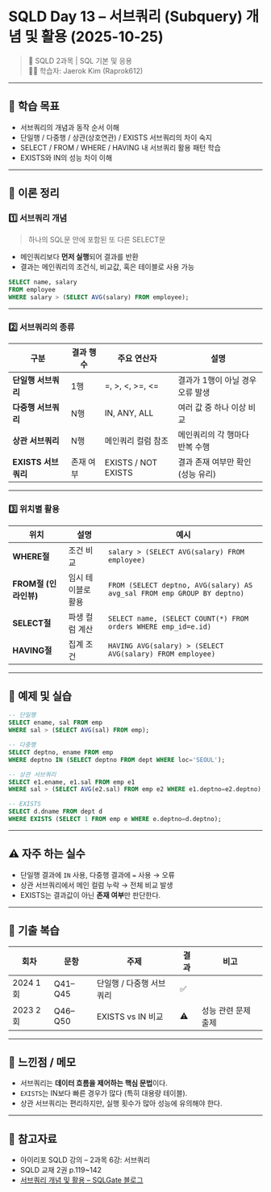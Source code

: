 # SQLD Day 13 – 서브쿼리 (Subquery) 개념 및 활용 (2025-10-25)
> 📘 SQLD 2과목 | SQL 기본 및 응용  
> 🧑‍💻 학습자: Jaerok Kim (Raprok612)

---

## 🎯 학습 목표
- 서브쿼리의 개념과 동작 순서 이해  
- 단일행 / 다중행 / 상관(상호연관) / EXISTS 서브쿼리의 차이 숙지  
- SELECT / FROM / WHERE / HAVING 내 서브쿼리 활용 패턴 학습  
- EXISTS와 IN의 성능 차이 이해  

---

## 🧠 이론 정리

### 1️⃣ 서브쿼리 개념
> 하나의 SQL문 안에 포함된 또 다른 SELECT문

- 메인쿼리보다 **먼저 실행**되어 결과를 반환  
- 결과는 메인쿼리의 조건식, 비교값, 혹은 테이블로 사용 가능  

```sql
SELECT name, salary
FROM employee
WHERE salary > (SELECT AVG(salary) FROM employee);
```

---

### 2️⃣ 서브쿼리의 종류

| 구분 | 결과 행 수 | 주요 연산자 | 설명 |
|------|-------------|-------------|------|
| **단일행 서브쿼리** | 1행 | =, >, <, >=, <= | 결과가 1행이 아닐 경우 오류 발생 |
| **다중행 서브쿼리** | N행 | IN, ANY, ALL | 여러 값 중 하나 이상 비교 |
| **상관 서브쿼리** | N행 | 메인쿼리 컬럼 참조 | 메인쿼리의 각 행마다 반복 수행 |
| **EXISTS 서브쿼리** | 존재 여부 | EXISTS / NOT EXISTS | 결과 존재 여부만 확인 (성능 유리) |

---

### 3️⃣ 위치별 활용

| 위치 | 설명 | 예시 |
|------|------|------|
| **WHERE절** | 조건 비교 | `salary > (SELECT AVG(salary) FROM employee)` |
| **FROM절 (인라인뷰)** | 임시 테이블로 활용 | `FROM (SELECT deptno, AVG(salary) AS avg_sal FROM emp GROUP BY deptno)` |
| **SELECT절** | 파생 컬럼 계산 | `SELECT name, (SELECT COUNT(*) FROM orders WHERE emp_id=e.id)` |
| **HAVING절** | 집계 조건 | `HAVING AVG(salary) > (SELECT AVG(salary) FROM employee)` |

---

## 🧮 예제 및 실습

```sql
-- 단일행
SELECT ename, sal FROM emp
WHERE sal > (SELECT AVG(sal) FROM emp);

-- 다중행
SELECT deptno, ename FROM emp
WHERE deptno IN (SELECT deptno FROM dept WHERE loc='SEOUL');

-- 상관 서브쿼리
SELECT e1.ename, e1.sal FROM emp e1
WHERE sal > (SELECT AVG(e2.sal) FROM emp e2 WHERE e1.deptno=e2.deptno);

-- EXISTS
SELECT d.dname FROM dept d
WHERE EXISTS (SELECT 1 FROM emp e WHERE e.deptno=d.deptno);
```

---

## ⚠️ 자주 하는 실수
- 단일행 결과에 `IN` 사용, 다중행 결과에 `=` 사용 → 오류  
- 상관 서브쿼리에서 메인 컬럼 누락 → 전체 비교 발생  
- EXISTS는 결과값이 아닌 **존재 여부**만 판단한다.  

---

## 🧾 기출 복습
| 회차 | 문항 | 주제 | 결과 | 비고 |
|------|------|------|------|------|
| 2024 1회 | Q41–Q45 | 단일행 / 다중행 서브쿼리 | ✅ | |
| 2023 2회 | Q46–Q50 | EXISTS vs IN 비교 | ⚠ | 성능 관련 문제 출제 |

---

## 💬 느낀점 / 메모
- 서브쿼리는 **데이터 흐름을 제어하는 핵심 문법**이다.  
- `EXISTS`는 IN보다 빠른 경우가 많다 (특히 대용량 테이블).  
- 상관 서브쿼리는 편리하지만, 실행 횟수가 많아 성능에 유의해야 한다.  

---

## 🔗 참고자료
- 아이리포 SQLD 강의 – 2과목 6강: 서브쿼리  
- SQLD 교재 2권 p.119~142  
- [서브쿼리 개념 및 활용 – SQLGate 블로그](https://www.sqlgate.com/blog/sql-subquery-guide)

